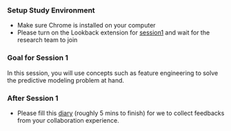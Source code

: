 ### Setup Study Environment

- Make sure Chrome is installed on your computer
- Please turn on the Lookback extension for [session1](https://participate.lookback.io/ifqxKi?live) and wait for the research team to join

### Goal for Session 1

In this session, you will use concepts such as feature engineering to solve the predictive modeling problem at hand.

### After Session 1

- Please fill this [diary](https://umich.qualtrics.com/jfe/form/SV_cAccicFPwh2TQgZ) (roughly 5 mins to finish) for we to collect feedbacks from your collaboration experience.
